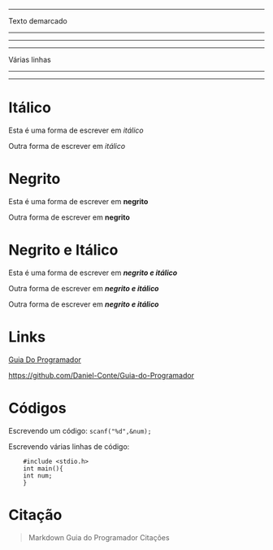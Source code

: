 <!-- Usando 3+ hífens cria-se uma linha -->
<!-- Sempre deixe os hífens isolados pra não interagir com a linha de baixo e de cima -->

---

Texto demarcado

---

-------
-----

Várias linhas

------
---

# Itálico

<!-- Envolve com underlines "_" -->
Esta é uma forma de escrever em _itálico_

<!-- Envolve com asteriscos "*" -->
Outra forma de escrever em *itálico*

# Negrito

<!-- Envolve com 2 asteriscos "**" -->
Esta é uma forma de escrever em **negrito**

<!-- Envolve com 2 underlines "__" -->
Outra forma de escrever em __negrito__

# Negrito e Itálico

<!-- Envolve com 2 underlines e 1 asterisco "__*" -->
Esta é uma forma de escrever em __*negrito e itálico*__

<!-- Envolve com 3 asteriscos "***" -->
Outra forma de escrever em ***negrito e itálico***

<!-- Envolve com 3 underlines "___" -->
Outra forma de escrever em ___negrito e itálico___

# Links

<!-- [<NomeDoLink>](<link> ["<titleDoLink>"]) 'titleDoLink' é o texto que aparece quando o mouse fica em cima do link-->
[Guia Do Programador](https://github.com/Daniel-Conte/Guia-do-Programador "Meu repositório no GitHub")


<!-- link normal -->
<https://github.com/Daniel-Conte/Guia-do-Programador>

# Códigos

<!-- Envolve com crase " `` " -->
Escrevendo um código: `scanf("%d",&num);`

<!-- Envolve com 3+ crases " ``` " -->
Escrevendo várias linhas de código:
```
    #include <stdio.h>
    int main(){
    int num;
    }
```

# Citação

<!-- Coloca um sinal de maior que ">" no inicio -->
> Markdown
> Guia do Programador
> Citações